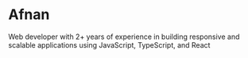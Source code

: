 # Afnan
Web developer with 2+ years of experience in building responsive and scalable applications using JavaScript, TypeScript, and React
